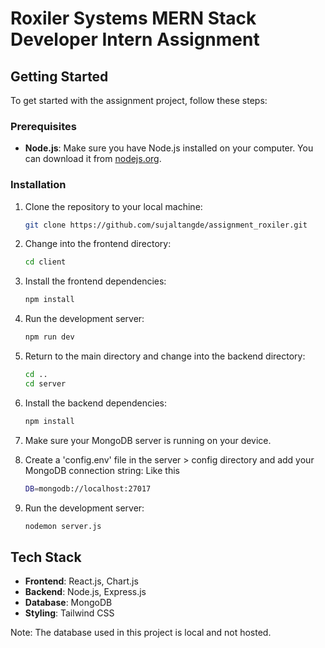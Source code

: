 # Roxiler Systems MERN Stack Developer Intern Assignment

## Getting Started

To get started with the assignment project, follow these steps:

### Prerequisites

- **Node.js**: Make sure you have Node.js installed on your computer. You can download it from [nodejs.org](https://nodejs.org).

### Installation

1. Clone the repository to your local machine:
    ```bash
    git clone https://github.com/sujaltangde/assignment_roxiler.git
    ```

2. Change into the frontend directory:
    ```bash
    cd client
    ```

3. Install the frontend dependencies:
    ```bash
    npm install
    ```

4. Run the development server:
    ```bash
    npm run dev
    ```

5. Return to the main directory and change into the backend directory:

    ```bash
    cd ..
    cd server
    ```

6. Install the backend dependencies:
    ```bash
    npm install
    ```

7. Make sure your MongoDB server is running on your device.

8. Create a 'config.env' file in the server > config directory and add your MongoDB connection string:
   Like this
    ```bash
    DB=mongodb://localhost:27017
    ```

9. Run the development server:
    ```bash
    nodemon server.js
    ```

## Tech Stack

- **Frontend**: React.js, Chart.js
- **Backend**: Node.js, Express.js
- **Database**: MongoDB 
- **Styling**: Tailwind CSS

Note: The database used in this project is local and not hosted.
